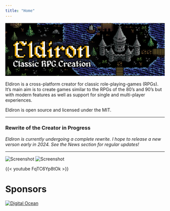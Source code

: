 ```yaml
---
title: "Home"
---
```


![Eldiron Map](./Eldiron_map%2Btitle_twitter.png)

Eldiron is a cross-platform creator for classic role-playing-games (RPGs). It’s main aim is to create games similar to the RPGs of the 80’s and 90’s but with modern features as well as support for single and multi-player experiences.

Eldiron is open source and licensed under the MIT.

---

### Rewrite of the Creator in Progress

*Eldiron is currently undergoing a complete rewrite. I hope to release a new verson early in 2024. See the News section for regular updates!*

---

![Screenshot](region_screenshot.png)
![Screenshot](behavior_screenshot.png)

{{< youtube FqTC6Yp8tOk >}}

# Sponsors

[![Digital Ocean](./DO_Logo_Horizontal_Blue.png?lightbox=false)](https://www.digitalocean.com/?utm_medium=opensource&utm_source=Eldiron)
